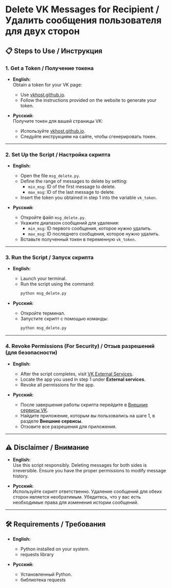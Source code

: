 # Delete VK Messages for Recipient / Удалить сообщения пользователя для двух сторон  

## 📋 Steps to Use / Инструкция  

### 1. Get a Token / Получение токена  
- **English:**  
  Obtain a token for your VK page:  
  - Use [vkhost.github.io](https://vkhost.github.io/).  
  - Follow the instructions provided on the website to generate your token.  

- **Русский:**  
  Получите токен для вашей страницы VK:  
  - Используйте [vkhost.github.io](https://vkhost.github.io/).  
  - Следуйте инструкциям на сайте, чтобы сгенерировать токен.  

---

### 2. Set Up the Script / Настройка скрипта  
- **English:**  
  - Open the file `msg_delete.py`.  
  - Define the range of messages to delete by setting:  
    - `min_msg`: ID of the first message to delete.  
    - `max_msg`: ID of the last message to delete.  
  - Insert the token you obtained in step 1 into the variable `vk_token`.  

- **Русский:**  
  - Откройте файл `msg_delete.py`.  
  - Укажите диапазон сообщений для удаления:  
    - `min_msg`: ID первого сообщения, которое нужно удалить.  
    - `max_msg`: ID последнего сообщения, которое нужно удалить.  
  - Вставьте полученный токен в переменную `vk_token`.  

---

### 3. Run the Script / Запуск скрипта  
- **English:**  
  - Launch your terminal.  
  - Run the script using the command:  
    ```bash
    python msg_delete.py
    ```  

- **Русский:**  
  - Откройте терминал.  
  - Запустите скрипт с помощью команды:  
    ```bash
    python msg_delete.py
    ```  

---

### 4. Revoke Permissions (For Security) / Отзыв разрешений (для безопасности)  
- **English:**  
  - After the script completes, visit [VK External Services](https://id.vk.com/account/#/services).  
  - Locate the app you used in step 1 under **External services**.  
  - Revoke all permissions for the app.  

- **Русский:**  
  - После завершения работы скрипта перейдите в [Внешние сервисы VK](https://id.vk.com/account/#/services).  
  - Найдите приложение, которым вы пользовались на шаге 1, в разделе **Внешние сервисы**.  
  - Отзовите все разрешения для приложения.  

---

## ⚠️ Disclaimer / Внимание  
- **English:**  
  Use this script responsibly. Deleting messages for both sides is irreversible. Ensure you have the proper permissions to modify message history.  

- **Русский:**  
  Используйте скрипт ответственно. Удаление сообщений для обеих сторон является необратимым. Убедитесь, что у вас есть необходимые права для изменения истории сообщений.  

---

## 🛠 Requirements / Требования  
- **English:**  
  - Python installed on your system.  
  - requests library 

- **Русский:**  
  - Установленный Python.  
  - библиотека requests  
